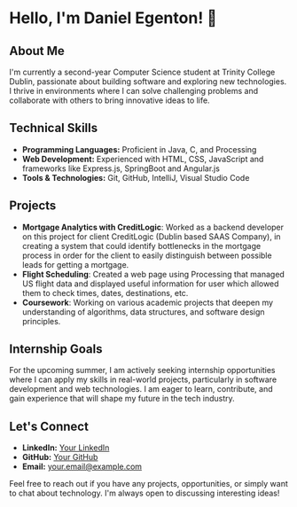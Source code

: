 # Hello, I'm Daniel Egenton! 👋

## About Me
I'm currently a second-year Computer Science student at Trinity College Dublin, passionate about building software and exploring new technologies. I thrive in environments where I can solve challenging problems and collaborate with others to bring innovative ideas to life.

## Technical Skills
- **Programming Languages:** Proficient in Java, C, and Processing
- **Web Development:** Experienced with HTML, CSS, JavaScript and frameworks like Express.js, SpringBoot and Angular.js
- **Tools & Technologies:** Git, GitHub, IntelliJ, Visual Studio Code

## Projects
- **Mortgage Analytics with CreditLogic**: Worked as a backend developer on this project for client CreditLogic (Dublin based SAAS Company), in creating a system that could identify
  bottlenecks in the mortgage process in order for the client to easily distinguish between possible leads for getting a mortgage.
- **Flight Scheduling**: Created a web page using Processing that managed US flight data and displayed useful information for user which allowed them to check times, dates, destinations, etc.
- **Coursework**: Working on various academic projects that deepen my understanding of algorithms, data structures, and software design principles.

## Internship Goals
For the upcoming summer, I am actively seeking internship opportunities where I can apply my skills in real-world projects, particularly in software development and web technologies. I am eager to learn, contribute, and gain experience that will shape my future in the tech industry.

## Let's Connect
- **LinkedIn:** [Your LinkedIn](https://www.linkedin.com/in/your-linkedin-id)
- **GitHub:** [Your GitHub](https://github.com/your-github-username)
- **Email:** your.email@example.com

Feel free to reach out if you have any projects, opportunities, or simply want to chat about technology. I'm always open to discussing interesting ideas!
